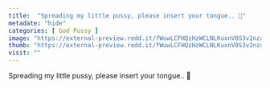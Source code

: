 ```yaml
---
title:  "Spreading my little pussy, please insert your tongue.. 💓"
metadate: "hide"
categories: [ God Pussy ]
image: "https://external-preview.redd.it/fWuwLCFHQzHzWCLNLKuxnV0S3v2nzap0vMOya3Wrt1o.jpg?auto=webp&s=9795e9d81d63c6bec673d42a177c303c703df1cf"
thumb: "https://external-preview.redd.it/fWuwLCFHQzHzWCLNLKuxnV0S3v2nzap0vMOya3Wrt1o.jpg?width=320&crop=smart&auto=webp&s=0239c30778b3628bf4aa2c46e5386370aed9095c"
visit: ""
---
```

Spreading my little pussy, please insert your tongue.. 💓
